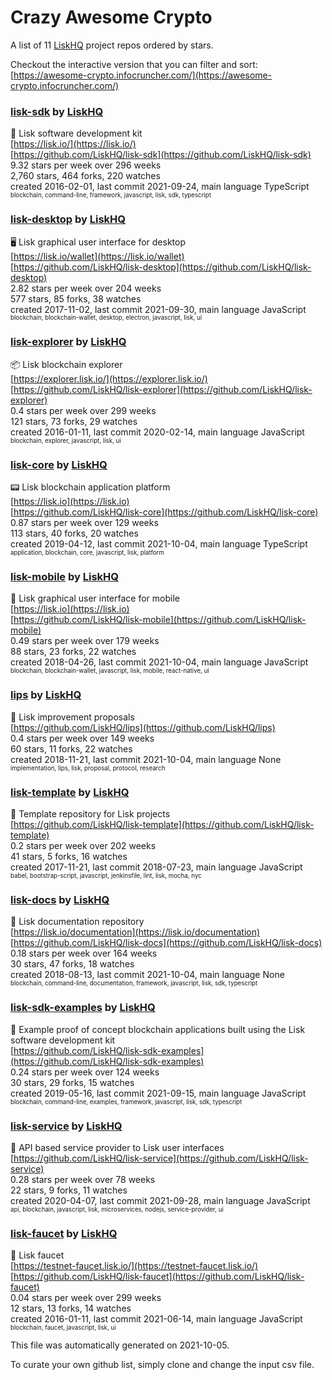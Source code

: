 # Crazy Awesome Crypto
A list of 11 [LiskHQ](https://github.com/LiskHQ) project repos ordered by stars.  

Checkout the interactive version that you can filter and sort: 
[https://awesome-crypto.infocruncher.com/](https://awesome-crypto.infocruncher.com/)  


### [lisk-sdk](https://github.com/LiskHQ/lisk-sdk) by [LiskHQ](https://github.com/LiskHQ)  
🔩 Lisk software development kit  
[https://lisk.io/](https://lisk.io/)  
[https://github.com/LiskHQ/lisk-sdk](https://github.com/LiskHQ/lisk-sdk)  
9.32 stars per week over 296 weeks  
2,760 stars, 464 forks, 220 watches  
created 2016-02-01, last commit 2021-09-24, main language TypeScript  
<sub><sup>blockchain, command-line, framework, javascript, lisk, sdk, typescript</sup></sub>


### [lisk-desktop](https://github.com/LiskHQ/lisk-desktop) by [LiskHQ](https://github.com/LiskHQ)  
🖥 Lisk graphical user interface for desktop  
[https://lisk.io/wallet](https://lisk.io/wallet)  
[https://github.com/LiskHQ/lisk-desktop](https://github.com/LiskHQ/lisk-desktop)  
2.82 stars per week over 204 weeks  
577 stars, 85 forks, 38 watches  
created 2017-11-02, last commit 2021-09-30, main language JavaScript  
<sub><sup>blockchain, blockchain-wallet, desktop, electron, javascript, lisk, ui</sup></sub>


### [lisk-explorer](https://github.com/LiskHQ/lisk-explorer) by [LiskHQ](https://github.com/LiskHQ)  
📦 Lisk blockchain explorer  
[https://explorer.lisk.io/](https://explorer.lisk.io/)  
[https://github.com/LiskHQ/lisk-explorer](https://github.com/LiskHQ/lisk-explorer)  
0.4 stars per week over 299 weeks  
121 stars, 73 forks, 29 watches  
created 2016-01-11, last commit 2020-02-14, main language JavaScript  
<sub><sup>blockchain, explorer, javascript, lisk, ui</sup></sub>


### [lisk-core](https://github.com/LiskHQ/lisk-core) by [LiskHQ](https://github.com/LiskHQ)  
📟 Lisk blockchain application platform  
[https://lisk.io](https://lisk.io)  
[https://github.com/LiskHQ/lisk-core](https://github.com/LiskHQ/lisk-core)  
0.87 stars per week over 129 weeks  
113 stars, 40 forks, 20 watches  
created 2019-04-12, last commit 2021-10-04, main language TypeScript  
<sub><sup>application, blockchain, core, javascript, lisk, platform</sup></sub>


### [lisk-mobile](https://github.com/LiskHQ/lisk-mobile) by [LiskHQ](https://github.com/LiskHQ)  
📱 Lisk graphical user interface for mobile  
[https://lisk.io](https://lisk.io)  
[https://github.com/LiskHQ/lisk-mobile](https://github.com/LiskHQ/lisk-mobile)  
0.49 stars per week over 179 weeks  
88 stars, 23 forks, 22 watches  
created 2018-04-26, last commit 2021-10-04, main language JavaScript  
<sub><sup>blockchain, blockchain-wallet, javascript, lisk, mobile, react-native, ui</sup></sub>


### [lips](https://github.com/LiskHQ/lips) by [LiskHQ](https://github.com/LiskHQ)  
📘 Lisk improvement proposals   
[https://github.com/LiskHQ/lips](https://github.com/LiskHQ/lips)  
0.4 stars per week over 149 weeks  
60 stars, 11 forks, 22 watches  
created 2018-11-21, last commit 2021-10-04, main language None  
<sub><sup>implementation, lips, lisk, proposal, protocol, research</sup></sub>


### [lisk-template](https://github.com/LiskHQ/lisk-template) by [LiskHQ](https://github.com/LiskHQ)  
📄 Template repository for Lisk projects  
[https://github.com/LiskHQ/lisk-template](https://github.com/LiskHQ/lisk-template)  
0.2 stars per week over 202 weeks  
41 stars, 5 forks, 16 watches  
created 2017-11-21, last commit 2018-07-23, main language JavaScript  
<sub><sup>babel, bootstrap-script, javascript, jenkinsfile, lint, lisk, mocha, nyc</sup></sub>


### [lisk-docs](https://github.com/LiskHQ/lisk-docs) by [LiskHQ](https://github.com/LiskHQ)  
📘 Lisk documentation repository  
[https://lisk.io/documentation](https://lisk.io/documentation)  
[https://github.com/LiskHQ/lisk-docs](https://github.com/LiskHQ/lisk-docs)  
0.18 stars per week over 164 weeks  
30 stars, 47 forks, 18 watches  
created 2018-08-13, last commit 2021-10-04, main language None  
<sub><sup>blockchain, command-line, documentation, framework, javascript, lisk, sdk, typescript</sup></sub>


### [lisk-sdk-examples](https://github.com/LiskHQ/lisk-sdk-examples) by [LiskHQ](https://github.com/LiskHQ)  
🔩 Example proof of concept blockchain applications built using the Lisk software development kit  
[https://github.com/LiskHQ/lisk-sdk-examples](https://github.com/LiskHQ/lisk-sdk-examples)  
0.24 stars per week over 124 weeks  
30 stars, 29 forks, 15 watches  
created 2019-05-16, last commit 2021-09-15, main language JavaScript  
<sub><sup>blockchain, command-line, examples, framework, javascript, lisk, sdk, typescript</sup></sub>


### [lisk-service](https://github.com/LiskHQ/lisk-service) by [LiskHQ](https://github.com/LiskHQ)  
:calling: API based service provider to Lisk user interfaces  
[https://github.com/LiskHQ/lisk-service](https://github.com/LiskHQ/lisk-service)  
0.28 stars per week over 78 weeks  
22 stars, 9 forks, 11 watches  
created 2020-04-07, last commit 2021-09-28, main language JavaScript  
<sub><sup>api, blockchain, javascript, lisk, microservices, nodejs, service-provider, ui</sup></sub>


### [lisk-faucet](https://github.com/LiskHQ/lisk-faucet) by [LiskHQ](https://github.com/LiskHQ)  
🚰 Lisk faucet  
[https://testnet-faucet.lisk.io/](https://testnet-faucet.lisk.io/)  
[https://github.com/LiskHQ/lisk-faucet](https://github.com/LiskHQ/lisk-faucet)  
0.04 stars per week over 299 weeks  
12 stars, 13 forks, 14 watches  
created 2016-01-11, last commit 2021-06-14, main language JavaScript  
<sub><sup>blockchain, faucet, javascript, lisk, ui</sup></sub>


This file was automatically generated on 2021-10-05.  

To curate your own github list, simply clone and change the input csv file.  